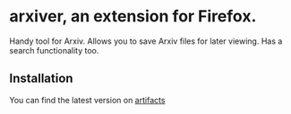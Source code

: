 # arxiver, an extension for Firefox.
Handy tool for Arxiv. Allows you to save Arxiv files for later viewing. Has a search functionality too.

## Installation
You can find the latest version on [artifacts](/tree/master/web-ext-artifacts)

